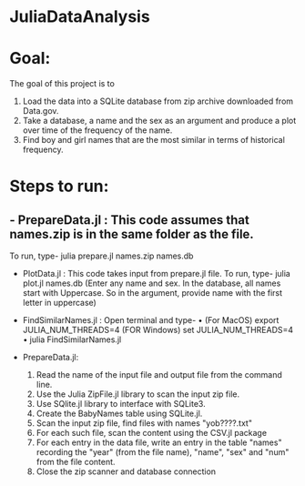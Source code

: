 # JuliaDataAnalysis
# Goal:
The goal of this project is to 
1) Load the data into a SQLite database from zip archive downloaded from Data.gov.
2) Take a database, a name  and the sex as an argument and produce a plot over time of the frequency of the name.
3) Find boy and girl names that are the most similar in terms of historical frequency. 

# Steps to run:

## - PrepareData.jl : This code assumes that names.zip is in the same folder as the file.
   To run, type- julia prepare.jl names.zip names.db

- PlotData.jl : This code takes input from prepare.jl file.
   To run, type- julia plot.jl names.db <name> <sex>
   (Enter any name and sex. In the database, all names start with Uppercase. So in the argument, provide name with the first letter in uppercase)
  
- FindSimilarNames.jl : Open terminal and type-
                         • (For MacOS) export JULIA_NUM_THREADS=4 
                           (FOR Windows) set JULIA_NUM_THREADS=4
                         • julia FindSimilarNames.jl
   
   
- PrepareData.jl: 
  1) Read the name of the input file and output file from the command line.
  2) Use the Julia ZipFile.jl library to scan the input zip file. 
  3) Use SQlite.jl library to interface with SQLite3.
  4) Create the BabyNames table using SQLite.jl.  
  5) Scan the input zip file, find files with names "yob????.txt"
  6) For each such file, scan the content using the CSV.jl package 
  7) For each entry in the data file, write an entry in the table "names" recording the "year" (from the file name), "name", "sex" and "num" from the file content.
  8) Close the zip scanner and database connection
  
  
